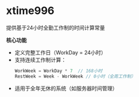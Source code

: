 # xtime996  
提供基于24小时全勤工作制的时间计算常量  

**核心功能**  
- 定义完整工作日（WorkDay = 24小时）  
- 支持连续工作制计算：  
  ```go  
  WorkWeek = WorkDay * 7  // 168小时  
  RestWeek = Week - WorkWeek // 0小时（全周工作制）  
  ```  
- 适用于全年无休的系统（如服务器时间管理）